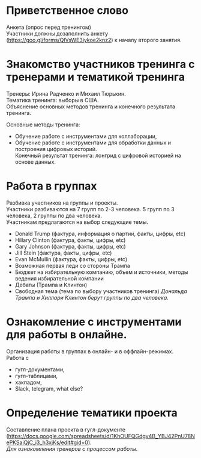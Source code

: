 # Приветственное слово
Анкета (опрос перед тренингом)     
Участники должны дозаполнить анкету (https://goo.gl/forms/QIVsWE3iykoe2knz2) к началу второго занятия.    

# Знакомство участников тренинга с тренерами и тематикой тренинга
Тренеры: Ирина Радченко и Михаил Тюрькин.     
Тематика тренинга: выборы в США.        
Объяснение основных методов тренинга и конечного результата тренинга.        
    
Основные методы тренинга: 
*	Обучение работе с инструментами для коллаборации,
*	Обучение работе с инструментами для обработки данных и построения цифровых историй.    
Конечный результат тренинга: лонгрид с цифровой историей на основе данных.    

# Работа в группах
Разбивка участников на группы и проекты.        
Участники разбиваются на 7 групп по 2-3 человека. 5 групп по 3 человека, 2 группы по два человека.     
Участникам предлагаются на выбор следующие темы.       
*	Donald Trump (фактура, информация о партии, факты, цифры, etc)
*	Hillary Clinton (фактура, факты, цифры, etc)
* Gary Johnson (фактура, факты, цифры, etc)
*	Jill Stein (фактура, факты, цифры, etc)
*	Evan McMullin (фактура, факты, цифры, etc)
*	Возможная первая леди со стороны Трампа
*	Бюджет на избирательную компанию, объем и источники, методы ведения избирательной компании
*	Дебаты (Трампа и Клинтон)
*	Свободная тема (тема по выбору участников тренинга)
_Дональда Трампа и Хиллари Клинтон берут группы по два человека._

# Ознакомление с инструментами для работы в онлайне.     
Организация работы в группах в онлайн- и в оффлайн-режимах.          
Работа с 
*	гугл-документами, 
*	гугл-таблицами, 
*	хакпадом, 
*	Slack, telegram, what else?

# Определение тематики проекта

Составление плана проекта в гугл-документе (https://docs.google.com/spreadsheets/d/1KhOUFQGdgv4B_YBJ42PnU78NePKSaiQjC_i3_h3xjKs/edit#gid=0).     
_Для ознакомления тренеров с процессом работы._

